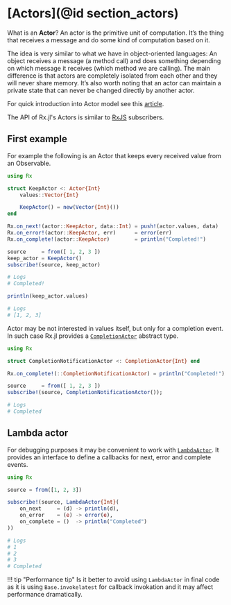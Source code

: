 # [Actors](@id section_actors)

What is an __Actor__? An actor is the primitive unit of computation.
It’s the thing that receives a message and do some kind of computation based on it.

The idea is very similar to what we have in object-oriented languages: An object receives a message (a method call) and does something depending on which message it receives (which method we are calling).
The main difference is that actors are completely isolated from each other and they will never share memory. It’s also worth noting that an actor can maintain a private state that can never be changed directly by another actor.

For quick introduction into Actor model see this [article](https://www.brianstorti.com/the-actor-model/).

The API of Rx.jl's Actors is similar to [RxJS](https://rxjs.dev/guide/overview) subscribers.

## First example

For example the following is an Actor that keeps every received value from an Observable.

```julia
using Rx

struct KeepActor <: Actor{Int}
    values::Vector{Int}

    KeepActor() = new(Vector{Int}())
end

Rx.on_next!(actor::KeepActor, data::Int) = push!(actor.values, data)
Rx.on_error!(actor::KeepActor, err)      = error(err)
Rx.on_complete!(actor::KeepActor)        = println("Completed!")

source     = from([ 1, 2, 3 ])
keep_actor = KeepActor()
subscribe!(source, keep_actor)

# Logs
# Completed!

println(keep_actor.values)

# Logs
# [1, 2, 3]
```

Actor may be not interested in values itself, but only for a completion event. In such case Rx.jl provides a [`CompletionActor`](@ref) abstract type.

```julia
using Rx

struct CompletionNotificationActor <: CompletionActor{Int} end

Rx.on_complete!(::CompletionNotificationActor) = println("Completed!")

source     = from([ 1, 2, 3 ])
subscribe!(source, CompletionNotificationActor());

# Logs
# Completed
```

## Lambda actor

For debugging purposes it may be convenient to work with [`LambdaActor`](@ref). It provides an interface to define a callbacks for next, error and complete events.

```julia
using Rx

source = from([1, 2, 3])

subscribe!(source, LambdaActor{Int}(
    on_next     = (d) -> println(d),
    on_error    = (e) -> error(e),
    on_complete = ()  -> println("Completed")
))

# Logs
# 1
# 2
# 3
# Completed
```

!!! tip "Performance tip"
    Is it better to avoid using `LambdaActor` in final code as it is using `Base.invokelatest` for callback invokation and it may affect performance dramatically.
